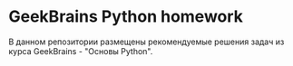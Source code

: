 # GeekBrains Python homework

В данном репозитории размещены рекомендуемые решения задач из курса GeekBrains - "Основы Python".